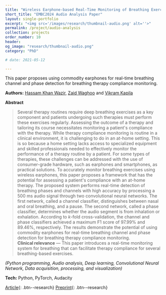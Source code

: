 ```yaml
---
title: "Wireless Earphone-based Real-Time Monitoring of Breathing Exercises: A Deep Learning Approach"
short_title: "EMBC2024 Audio Analysis Paper"
layout: single-portfolio
excerpt: "<img src='/images/research/thumbnail-audio.png' alt=''>"
permalink: /project/audio-analysis
collection: projects
order_number: 10
header: 
og_image: "research/thumbnail-audio.png"
category: "PhD"

# date: 2021-05-12

---
```


This paper proposes using commodity earphones for real-time breathing channel and phase detection for breathing therapy compliance monitoring.

**Authors:** [Hassam Khan Wazir](https://scholar.google.com/citations?user=hBetThYAAAAJ&hl=en&oi=ao), [Zaid Waghoo](https://www.linkedin.com/in/zaid-waghoo/) and [Vikram Kapila](https://scholar.google.com/citations?user=6PTJF28AAAAJ&hl=en)

**Abstract**

> Several therapy routines require deep breathing exercises as a key component and patients undergoing such therapies must perform these exercises regularly. Assessing the outcome of a therapy and tailoring its course necessitates monitoring a patient's compliance with the therapy. While therapy compliance monitoring is routine in a clinical environment, it is challenging to do in an at-home setting. This is so because a home setting lacks access to specialized equipment and skilled professionals needed to effectively monitor the performance of a therapy routine by a patient. For some types of therapies, these challenges can be addressed with the use of consumer-grade hardware, such as earphones and smartphones, as practical solutions. To accurately monitor breathing exercises using wireless earphones, this paper proposes a framework that has the potential for assessing a patient's compliance with an at-home therapy. The proposed system performs real-time detection of breathing phases and channels with high accuracy by processing a $500$ ms audio signal through two convolutional neural networks. The first network, called a channel classifier, distinguishes between nasal and oral breathing, and a pause. The second network, called a phase classifier, determines whether the audio segment is from inhalation or exhalation. According to $k$-fold cross-validation, the channel and phase classifiers achieved a maximum F1 score of $97.99\%$ and $89.46\%$, respectively. The results demonstrate the potential of using commodity earphones for real-time breathing channel and phase detection for breathing therapy compliance monitoring.  
**Clinical relevance** — This paper introduces a real-time monitoring system for breathing that can facilitate therapy compliance for several breathing-based exercises.

*(Python programming, Audio analysis, Deep learning, Convolutional Neural Network, Data acquisition, processing, and visualization)*

**Tech:** Python, PyTorch, Audacity

[Article](https://arxiv.org/abs/2404.10310){: .btn--research} [Preprint](/files/pdf/research/lymph-brom-preprint.pdf){: .btn--research}
